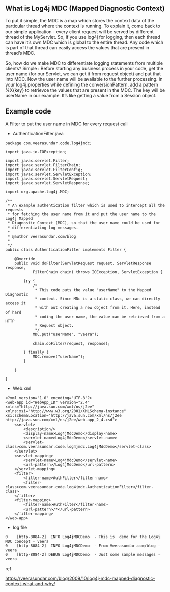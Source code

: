 
## What is Log4j MDC (Mapped Diagnostic Context)

To put it simple, the MDC is a map which stores the context data of the particular thread where the context is running. To explain it, come back to our simple application - every client request will be served by different thread of the MyServlet. So, if you use log4j for logging, then each thread can have it’s own MDC which is  global to the entire thread. Any code which is part of that thread can easily access the values that are present in thread’s MDC.

So, how do we make MDC to differentiate logging statements from multiple clients? Simple : Before starting any business process in your code, get the user name (for our Servlet, we can get it from request object) and put that into MDC. Now the user name will be available to the further processing. In your log4j.properties while defining the conversionPattern, add a pattern %X{key} to retrievce the values that are present in the MDC. The key will be userName in our example. It’s like getting a value from a Session object.

## Example code

A Filter to put the user name in MDC for every request call

- AuthenticationFilter.java
```
package com.veerasundar.code.log4jmdc;

import java.io.IOException;

import javax.servlet.Filter;
import javax.servlet.FilterChain;
import javax.servlet.FilterConfig;
import javax.servlet.ServletException;
import javax.servlet.ServletRequest;
import javax.servlet.ServletResponse;

import org.apache.log4j.MDC;

/**
 * An example authentication filter which is used to intercept all the requests
 * for fetching the user name from it and put the user name to the Log4j Mapped
 * Diagnostic Context (MDC), so that the user name could be used for
 * differentiating log messages.
 *
 * @author veerasundar.com/blog
 *
 */
public class AuthenticationFilter implements Filter {

	@Override
	public void doFilter(ServletRequest request, ServletResponse response,
			FilterChain chain) throws IOException, ServletException {

		try {
			/*
			 * This code puts the value "userName" to the Mapped Diagnostic
			 * context. Since MDc is a static class, we can directly access it
			 * with out creating a new object from it. Here, instead of hard
			 * coding the user name, the value can be retrieved from a HTTP
			 * Request object.
			 */
			MDC.put("userName", "veera");

			chain.doFilter(request, response);

		} finally {
			MDC.remove("userName");
		}

	}

}
```

- Web.xml

```
<?xml version="1.0" encoding="UTF-8"?>
<web-app id="WebApp_ID" version="2.4"   xmlns="http://java.sun.com/xml/ns/j2ee" xmlns:xsi="http://www.w3.org/2001/XMLSchema-instance"   xsi:schemaLocation="http://java.sun.com/xml/ns/j2ee http://java.sun.com/xml/ns/j2ee/web-app_2_4.xsd">
    <servlet>
        <description/>
        <display-name>Log4jMdcDemo</display-name>
        <servlet-name>Log4jMdcDemo</servlet-name>
        <servlet-class>com.veerasundar.code.log4jmdc.Log4jMdcDemo</servlet-class>
    </servlet>
    <servlet-mapping>
        <servlet-name>Log4jMdcDemo</servlet-name>
        <url-pattern>/Log4jMdcDemo</url-pattern>
    </servlet-mapping>
    <filter>
        <filter-name>AuthFilter</filter-name>
        <filter-class>com.veerasundar.code.log4jmdc.AuthenticationFilter</filter-class>
    </filter>
    <filter-mapping>
        <filter-name>AuthFilter</filter-name>
        <url-pattern>/*</url-pattern>
    </filter-mapping>
</web-app>
```

- log file

```
0    [http-8084-2]  INFO Log4jMDCDemo  - This is  demo for the Log4j MDC concept - veera
0    [http-8084-2]  INFO Log4jMDCDemo  - From Veerasundar.com/blog - veera
0    [http-8084-2] DEBUG Log4jMDCDemo  - Just some sample messages - veera
```


ref

https://veerasundar.com/blog/2009/10/log4j-mdc-mapped-diagnostic-context-what-and-why/
